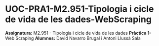 # UOC-PRA1-M2.951-Tipologia i cicle de vida de les dades-WebScraping
**Assignatura:** M2.951 - Tipologia i cicle de vida de les dades
**Pràctica 1:** Web Scraping
**Alumnes:** David Navarro Brugal i Antoni Llussà Sala
